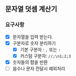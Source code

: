 ## 문자열 덧셈 계산기

### 요구사항

- [x] 문자열을 입력 받는다.
- [x] 구분자로 숫자 분리하기
  - [x] 기본 구분자 : `,` 또는 `:`
  - [x] 커스텀 구분자: `//;\n1;2;3`
- [x] 숫자들의 합을 반환
- [ ] 음수나 문자 전달시 예외처리